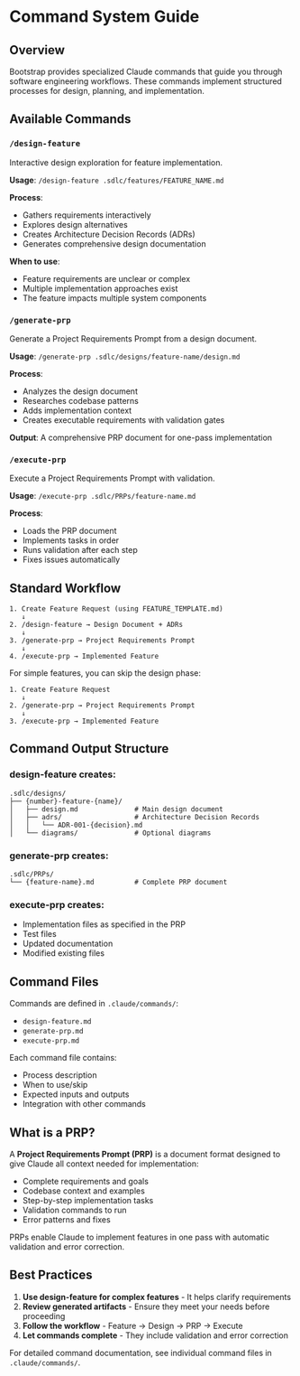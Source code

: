 # Command System Guide

## Overview

Bootstrap provides specialized Claude commands that guide you through software engineering workflows. These commands implement structured processes for design, planning, and implementation.

## Available Commands

### `/design-feature`
Interactive design exploration for feature implementation.

**Usage**: `/design-feature .sdlc/features/FEATURE_NAME.md`

**Process**:
- Gathers requirements interactively
- Explores design alternatives
- Creates Architecture Decision Records (ADRs)
- Generates comprehensive design documentation

**When to use**:
- Feature requirements are unclear or complex
- Multiple implementation approaches exist
- The feature impacts multiple system components

### `/generate-prp`
Generate a Project Requirements Prompt from a design document.

**Usage**: `/generate-prp .sdlc/designs/feature-name/design.md`

**Process**:
- Analyzes the design document
- Researches codebase patterns
- Adds implementation context
- Creates executable requirements with validation gates

**Output**: A comprehensive PRP document for one-pass implementation

### `/execute-prp`
Execute a Project Requirements Prompt with validation.

**Usage**: `/execute-prp .sdlc/PRPs/feature-name.md`

**Process**:
- Loads the PRP document
- Implements tasks in order
- Runs validation after each step
- Fixes issues automatically

## Standard Workflow

```
1. Create Feature Request (using FEATURE_TEMPLATE.md)
   ↓
2. /design-feature → Design Document + ADRs
   ↓
3. /generate-prp → Project Requirements Prompt
   ↓
4. /execute-prp → Implemented Feature
```

For simple features, you can skip the design phase:
```
1. Create Feature Request
   ↓
2. /generate-prp → Project Requirements Prompt
   ↓
3. /execute-prp → Implemented Feature
```

## Command Output Structure

### design-feature creates:
```
.sdlc/designs/
├── {number}-feature-{name}/
│   ├── design.md              # Main design document
│   ├── adrs/                  # Architecture Decision Records
│   │   └── ADR-001-{decision}.md
│   └── diagrams/              # Optional diagrams
```

### generate-prp creates:
```
.sdlc/PRPs/
└── {feature-name}.md          # Complete PRP document
```

### execute-prp creates:
- Implementation files as specified in the PRP
- Test files
- Updated documentation
- Modified existing files

## Command Files

Commands are defined in `.claude/commands/`:
- `design-feature.md`
- `generate-prp.md`
- `execute-prp.md`

Each command file contains:
- Process description
- When to use/skip
- Expected inputs and outputs
- Integration with other commands

## What is a PRP?

A **Project Requirements Prompt (PRP)** is a document format designed to give Claude all context needed for implementation:
- Complete requirements and goals
- Codebase context and examples
- Step-by-step implementation tasks
- Validation commands to run
- Error patterns and fixes

PRPs enable Claude to implement features in one pass with automatic validation and error correction.

## Best Practices

1. **Use design-feature for complex features** - It helps clarify requirements
2. **Review generated artifacts** - Ensure they meet your needs before proceeding
3. **Follow the workflow** - Feature → Design → PRP → Execute
4. **Let commands complete** - They include validation and error correction

For detailed command documentation, see individual command files in `.claude/commands/`.